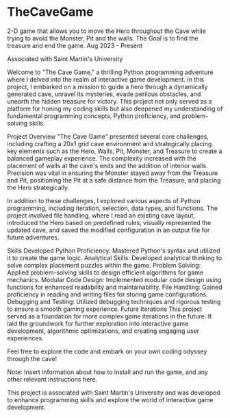 # TheCaveGame
2-D game that allows you to move the Hero throughout the Cave while trying to avoid the Monster, Pit and the walls. The Goal is to find the treasure and end the game. 
Aug 2023 - Present

Associated with Saint Martin's University

Welcome to "The Cave Game," a thrilling Python programming adventure where I delved into the realm of interactive game development. In this project, I embarked on a mission to guide a hero through a dynamically generated cave, unravel its mysteries, evade perilous obstacles, and unearth the hidden treasure for victory. This project not only served as a platform for honing my coding skills but also deepened my understanding of fundamental programming concepts, Python proficiency, and problem-solving skills.

Project Overview
"The Cave Game" presented several core challenges, including crafting a 20x1 grid cave environment and strategically placing key elements such as the Hero, Walls, Pit, Monster, and Treasure to create a balanced gameplay experience. The complexity increased with the placement of walls at the cave's ends and the addition of interior walls. Precision was vital in ensuring the Monster stayed away from the Treasure and Pit, positioning the Pit at a safe distance from the Treasure, and placing the Hero strategically.

In addition to these challenges, I explored various aspects of Python programming, including iteration, selection, data types, and functions. The project involved file handling, where I read an existing cave layout, introduced the Hero based on predefined rules, visually represented the updated cave, and saved the modified configuration in an output file for future adventures.

Skills Developed
Python Proficiency: Mastered Python's syntax and utilized it to create the game logic.
Analytical Skills: Developed analytical thinking to solve complex placement puzzles within the game.
Problem Solving: Applied problem-solving skills to design efficient algorithms for game mechanics.
Modular Code Design: Implemented modular code design using functions for enhanced readability and maintainability.
File Handling: Gained proficiency in reading and writing files for storing game configurations.
Debugging and Testing: Utilized debugging techniques and rigorous testing to ensure a smooth gaming experience.
Future Iterations
This project served as a foundation for more complex game iterations in the future. It laid the groundwork for further exploration into interactive game development, algorithmic optimizations, and creating engaging user experiences.

Feel free to explore the code and embark on your own coding odyssey through the cave!

Note: Insert information about how to install and run the game, and any other relevant instructions here.

This project is associated with Saint Martin's University and was developed to enhance programming skills and explore the world of interactive game development.
